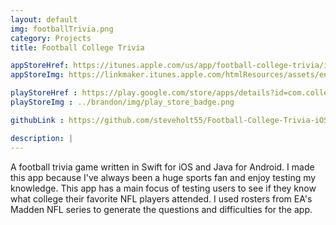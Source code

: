 ```yaml
---
layout: default
img: footballTrivia.png
category: Projects
title: Football College Trivia

appStoreHref: https://itunes.apple.com/us/app/football-college-trivia/id879870156?mt=8
appStoreImg: https://linkmaker.itunes.apple.com/htmlResources/assets/en_us//images/web/linkmaker/badge_appstore-lrg.svg

playStoreHref : https://play.google.com/store/apps/details?id=com.college.football.trivia
playStoreImg : ../brandon/img/play_store_badge.png

githubLink : https://github.com/steveholt55/Football-College-Trivia-iOS

description: |
---
```


A football trivia game written in Swift for iOS and Java for Android.  I made this app because I've always been a huge sports fan and enjoy testing my knowledge.  This app has a main focus of testing users to see if they know what college their favorite NFL players attended.  I used rosters from EA's Madden NFL series to generate the questions and difficulties for the app.